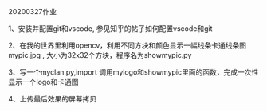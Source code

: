 20200327作业



1、安装并配置git和vscode, 参见知乎的帖子如何配置vscode和git



2、在我的世界里利用opencv，利用不同方块和颜色显示一幅线条卡通线条图mypic.jpg , 大小为32x32个方块，程序名为showmypic.py



3、写一个myclan.py,import 调用mylogo和showmypic里面的函数，完成一次性显示一个logo和卡通图



4、上传最后效果的屏幕拷贝
